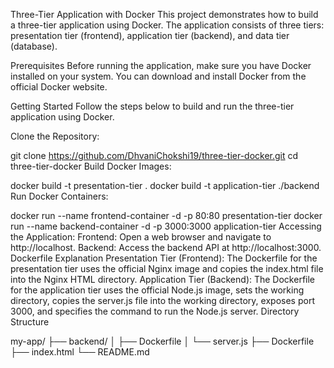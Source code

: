Three-Tier Application with Docker
This project demonstrates how to build a three-tier application using Docker. The application consists of three tiers: presentation tier (frontend), application tier (backend), and data tier (database).

Prerequisites
Before running the application, make sure you have Docker installed on your system. You can download and install Docker from the official Docker website.

Getting Started
Follow the steps below to build and run the three-tier application using Docker.

Clone the Repository:

git clone https://github.com/DhvaniChokshi19/three-tier-docker.git
cd three-tier-docker
Build Docker Images:

docker build -t presentation-tier .
docker build -t application-tier ./backend
Run Docker Containers:

docker run --name frontend-container -d -p 80:80 presentation-tier
docker run --name backend-container -d -p 3000:3000 application-tier
Accessing the Application:
Frontend: Open a web browser and navigate to http://localhost.
Backend: Access the backend API at http://localhost:3000.
Dockerfile Explanation
Presentation Tier (Frontend): The Dockerfile for the presentation tier uses the official Nginx image and copies the index.html file into the Nginx HTML directory.
Application Tier (Backend): The Dockerfile for the application tier uses the official Node.js image, sets the working directory, copies the server.js file into the working directory, exposes port 3000, and specifies the command to run the Node.js server.
Directory Structure

my-app/
├── backend/
│   ├── Dockerfile
│   └── server.js
├── Dockerfile
├── index.html
└── README.md
